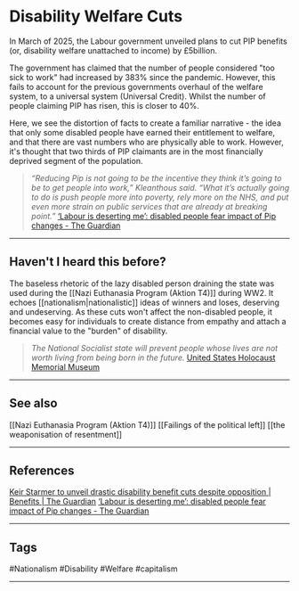 # Disability Welfare Cuts

In March of 2025, the Labour government unveiled plans to cut PIP benefits (or, disability welfare unattached to income) by £5billion.

The government has claimed that the number of people considered "too sick to work" had increased by 383% since the pandemic. However, this fails to account for the previous governments overhaul of the welfare system, to a universal system (Universal Credit). Whilst the number of people claiming PIP has risen, this is closer to 40%.

Here, we see the distortion of facts to create a familiar narrative - the idea that only some disabled people have earned their entitlement to welfare, and that there are vast numbers who are physically able to work. However, it's thought that two thirds of PIP claimants are in the most financially deprived segment of the population.

>*“Reducing Pip is not going to be the incentive they think it’s going to be to get people into work,” Kleanthous said. “What it’s actually going to do is push people more into poverty, rely more on the NHS, and put even more strain on public services that are already at breaking point.”*
>	[‘Labour is deserting me’: disabled people fear impact of Pip changes - The Guardian](https://www.theguardian.com/society/2025/mar/16/labour-is-deserting-me-disabled-people-fear-impact-of-pip-changes)

---
## Haven't I heard this before?

The baseless rhetoric of the lazy disabled person draining the state was used during the [[Nazi Euthanasia Program (Aktion T4)]] during WW2. It echoes [[nationalism|nationalistic]] ideas of winners and loses, deserving and undeserving. As these cuts won't affect the non-disabled people, it becomes easy for individuals to create distance from empathy and attach a financial value to the "burden" of disability.

> *The National Socialist state will prevent people whose lives are not worth living from being born in the future.*
> 	[United States Holocaust Memorial Museum](https://exhibitions.ushmm.org/propaganda/euthanasia-propaganda)

---
## See also

[[Nazi Euthanasia Program (Aktion T4)]]
[[Failings of the political left]]
[[the weaponisation of resentment]]

---
## References

[Keir Starmer to unveil drastic disability benefit cuts despite opposition | Benefits | The Guardian](https://www.theguardian.com/society/2025/mar/17/keir-starmer-to-unveil-drastic-disability-benefit-cuts-despite-opposition)
[‘Labour is deserting me’: disabled people fear impact of Pip changes - The Guardian](https://www.theguardian.com/society/2025/mar/16/labour-is-deserting-me-disabled-people-fear-impact-of-pip-changes)

---
## Tags

#Nationalism #Disability #Welfare #capitalism

---

